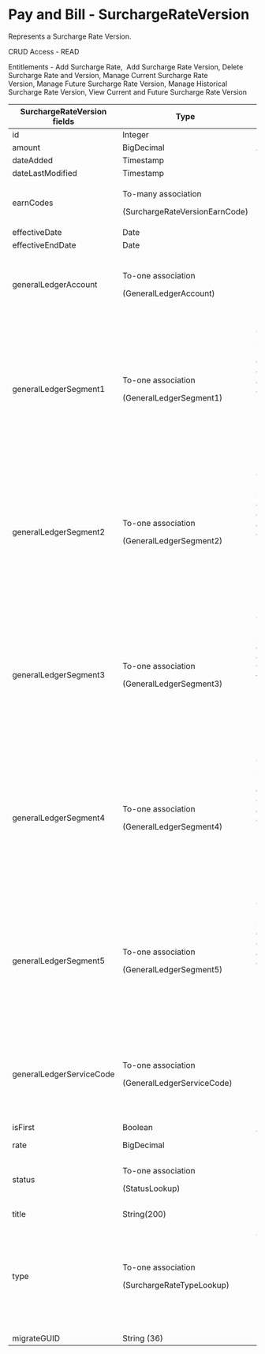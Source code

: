# Pay and Bill - SurchargeRateVersion

Represents a Surcharge Rate Version.

CRUD Access - READ

Entitlements - Add Surcharge Rate,  Add Surcharge Rate Version, Delete Surcharge Rate and Version, Manage Current Surcharge Rate Version, Manage Future Surcharge Rate Version, Manage Historical Surcharge Rate Version, View Current and Future Surcharge Rate Version

<table>
    <colgroup>
        <col width="20%"/>
        <col width="20%"/>
        <col width="20%"/>
        <col width="20%"/>
        <col width="20%"/>
    </colgroup>
    <thead>
        <tr class="header">
            <th>SurchargeRateVersion fields</th>
            <th>Type</th>
            <th>Description</th>
            <th>Not null</th>
            <th>Read-only</th>
        </tr>
    </thead>
    <tbody>
        <tr class="odd">
            <td>id</td>
            <td>Integer</td>
            <td>Unique Identifier for this entity.</td>
            <td>X</td>
            <td>X</td>
        </tr>
        <tr class="even">
            <td>amount</td>
            <td>BigDecimal</td>
            <td>Amount of discount.</td>
            <td><br/></td>
            <td><br/></td>
        </tr>
        <tr class="odd">
            <td>dateAdded</td>
            <td>Timestamp</td>
            <td>Date the entity was added.</td>
            <td>X</td>
            <td>X</td>
        </tr>
        <tr class="even">
            <td>dateLastModified</td>
            <td>Timestamp</td>
            <td>Date last modified.</td>
            <td>X</td>
            <td>X</td>
        </tr>
        <tr class="odd">
            <td>earnCodes</td>
            <td><p>To-many association</p>
                <p>(SurchargeRateVersionEarnCode)</p></td>
            <td>Earn codes tied to this surcharge rate.</td>
            <td><br/></td>
            <td><br/></td>
        </tr>
        <tr class="even">
            <td>effectiveDate</td>
            <td>Date</td>
            <td>Effective date.</td>
            <td><br/></td>
            <td>X</td>
        </tr>
        <tr class="odd">
            <td>effectiveEndDate</td>
            <td>Date</td>
            <td>Effective end date.</td>
            <td><br/></td>
            <td>X</td>
        </tr>
        <tr class="even">
            <td>generalLedgerAccount</td>
            <td><p>To-one association</p>
                <p>(GeneralLedgerAccount)</p></td>
            <td><p>Default fields:</p>
                <ul>
                    <li>id</li>
                    <li>externalAccountNumber</li>
                    <li>externalAccountName</li>
                </ul>
            </td>
            <td><br/></td>
            <td><br/></td>
        </tr>
        <tr class="odd">
            <td>generalLedgerSegment1</td>
            <td><p>To-one association</p>
                <p>(GeneralLedgerSegment1)</p></td>
            <td><p>General Ledger Segments are part of the Chart of Accounts structure. By default generalLedgerSegment1 is configured as Class, which allows users to specify the type of the ledger.</p>
                <p>Default fields:</p>
                <ul>
                    <li>id</li>
                    <li>externalSegmentNumber</li>
                    <li>externalSegmentName</li>
                </ul>
            </td>
            <td><br/></td>
            <td><br/></td>
        </tr>
        <tr class="even">
            <td>generalLedgerSegment2</td>
            <td><p>To-one association</p>
                <p>(GeneralLedgerSegment2)</p></td>
            <td><p>General Ledger Segments are part of the Chart of Accounts structure. By default generalLedgerSegment2 is configured as Division, which allows users to specify the type of the ledger.</p>
                <p>Default fields:</p>
                <ul>
                    <li>id</li>
                    <li>externalSegmentNumber</li>
                    <li>externalSegmentName</li>
                </ul>
            </td>
            <td><br/></td>
            <td><br/></td>
        </tr>
        <tr class="odd">
            <td>generalLedgerSegment3</td>
            <td><p>To-one association</p>
                <p>(GeneralLedgerSegment3)</p></td>
            <td><p>General Ledger Segments are part of the Chart of Accounts structure. By default generalLedgerSegment3 is configured as Department, which allows users to specify the type of the ledger.</p>
                <p>Default fields:</p>
                <ul>
                    <li>id</li>
                    <li>externalSegmentNumber</li>
                    <li>externalSegmentName</li>
                </ul>
            </td>
            <td><br/></td>
            <td><br/></td>
        </tr>
        <tr class="even">
            <td>generalLedgerSegment4</td>
            <td><p>To-one association</p>
                <p>(GeneralLedgerSegment4)</p></td>
            <td><p>General Ledger Segments are part of the Chart of Accounts structure. By default generalLedgerSegment4 is configured as Country, which allows users to specify the type of the ledger.</p>
                <p>Default fields:</p>
                <ul>
                    <li>id</li>
                    <li>externalSegmentNumber</li>
                    <li>externalSegmentName</li>
                </ul>
            </td>
            <td><br/></td>
            <td><br/></td>
        </tr>
        <tr class="odd">
            <td>generalLedgerSegment5</td>
            <td><p>To-one association</p>
                <p>(GeneralLedgerSegment5)</p></td>
            <td><p>General Ledger Segments are part of the Chart of Accounts structure. By default generalLedgerSegment5 is configured as Location, which allows users to specify the type of the ledger.</p>
                <p>Default fields:</p>
                <ul>
                    <li>id</li>
                    <li>externalSegmentNumber</li>
                    <li>externalSegmentName</li>
                </ul>
            </td>
            <td><br/></td>
            <td><br/></td>
        </tr>
        <tr class="even">
            <td>generalLedgerServiceCode</td>
            <td><p>To-one association</p>
                <p>(GeneralLedgerServiceCode)</p></td>
            <td><p>Product/Service Code.</p>
                <p>Default fields:</p>
                <ul>
                    <li>id</li>
                    <li>externalServiceCodeNumber</li>
                    <li>externalServiceCodeName</li>
                </ul>
            </td>
            <td><br/></td>
            <td><br/></td>
        </tr>
        <tr class="odd">
            <td>isFirst</td>
            <td>Boolean</td>
            <td>Indicates if this is the first version.</td>
            <td><br/></td>
            <td>X</td>
        </tr>
        <tr class="even">
            <td>rate</td>
            <td>BigDecimal</td>
            <td><br/></td>
            <td>X</td>
            <td><br/></td>
        </tr>
        <tr class="odd">
            <td>status</td>
            <td><p>To-one association</p>
                <p>(StatusLookup)
                </p></td>
            <td><p>Default fields:</p>
                <ul>
                    <li>id</li>
                    <li>label</li>
                </ul>
            </td>
            <td>X</td>
            <td><br/></td>
        </tr>
        <tr class="even">
            <td>title</td>
            <td>String(200)</td>
            <td><br/></td>
            <td>X</td>
            <td><br/></td>
        </tr>
        <tr class="odd">
            <td>type</td>
            <td><p>To-one association</p>
                <p>(SurchargeRateTypeLookup)</p></td>
            <td>
                <p>Options are:</p>
                <ol>
                    <li>$ / Unit of Measure</li>
                    <li>Percentage</li>
                    <li>Legacy surcharge</li>
                </ol>
                <p>Default fields:</p>
                <ul>
                    <li>id</li>
                    <li>label</li>
                </ul>
            </td>
            <td>X</td>
            <td><br/></td>
        </tr>
        <tr class="even">
            <td>migrateGUID</td>
            <td>String (36)</td>
            <td></td>
            <td><br/></td>
            <td></td>
        </tr>
    </tbody>
</table>
